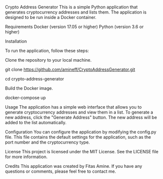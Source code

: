 Crypto Address Generator
This is a simple Python application that generates cryptocurrency addresses and lists them. The application is designed to be run inside a Docker container.

Requirements
Docker (version 17.05 or higher)
Python (version 3.6 or higher)

Installation

To run the application, follow these steps:

Clone the repository to your local machine.

git clone https://github.com/amineff/CryptoAddressGenerator.git

cd crypto-address-generator

Build the Docker image.

docker-compose up

Usage
The application has a simple web interface that allows you to generate cryptocurrency addresses and view them in a list. To generate a new address, click the "Generate Address" button. The new address will be added to the list automatically.

Configuration
You can configure the application by modifying the config.py file. This file contains the default settings for the application, such as the port number and the cryptocurrency type.

License
This project is licensed under the MIT License. See the LICENSE file for more information.

Credits
This application was created by Fitas Amine. If you have any questions or comments, please feel free to contact me.